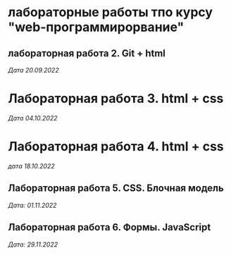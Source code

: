 # лабораторные работы тпо курсу "web-программирорвание"

## лабораторная работа 2. Git + html

_Дата 20.09.2022_

# Лабораторная работа 3. html + css

_Дата 04.10.2022_

# Лабораторная работа 4. html + css

_дата 18.10.2022_

## Лабораторная работа 5. CSS. Блочная модель

_Дата: 01.11.2022_

## Лабораторная работа 6. Формы. JavaScript

_Дата: 29.11.2022_
